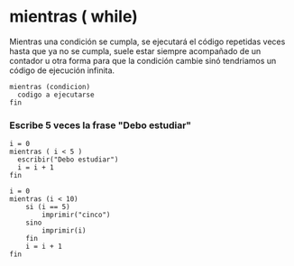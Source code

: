 # mientras ( while)
Mientras una condición se cumpla, se ejecutará el código repetidas veces hasta que ya no se cumpla, suele estar siempre acompañado de un contador u otra forma para que la condición cambie sinó tendriamos un código de ejecución infinita.

```
mientras (condicion)
  codigo a ejecutarse
fin  
```


### Escribe 5 veces la frase "Debo estudiar"
```
i = 0
mientras ( i < 5 )
  escribir("Debo estudiar")
  i = i + 1
fin
```


```
i = 0
mientras (i < 10)
    si (i == 5)
        imprimir("cinco")
    sino
        imprimir(i)
    fin
    i = i + 1
fin
```
